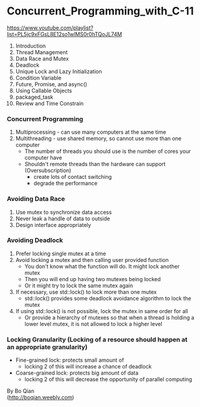 # Concurrent_Programming_with_C-11
https://www.youtube.com/playlist?list=PL5jc9xFGsL8E12so1wlMS0r0hTQoJL74M
1. Introduction
2. Thread Management
3. Data Race and Mutex
4. Deadlock
5. Unique Lock and Lazy Initialization
6. Condition Variable
7. Future, Promise, and async()
8. Using Callable Objects
9. packaged_task
10. Review and Time Constrain

### Concurrent Programming
1. Multiprocessing - can use many computers at the same time
2. Multithreading  - use shared memory, so cannot use more than one computer
    - The number of threads you should use is the number of cores your computer have
    - Shouldn't remote threads than the hardware can support (Oversubscription)
        - create lots of contact switching
        - degrade the performance

### Avoiding Data Race
1. Use mutex to synchronize data access
2. Never leak a handle of data to outside
3. Design interface appropriately

### Avoiding Deadlock
1. Prefer locking single mutex at a time
2. Avoid locking a mutex and then calling user provided function
    - You don't know what the function will do. It might lock another mutex
    - Then you will end up having two mutexes being locked
    - Or it might try to lock the same mutex again
3. If necessary, use std::lock() to lock more than one mutex
    - std::lock() provides some deadlock avoidance algorithm to lock the mutex
4. If using std::lock() is not possible, lock the mutex in same order for all
    - Or provide a hierarchy of mutexes so that when a thread is holding a lower
    level mutex, it is not allowed to lock a higher level

### Locking Granularity (Locking of a resource should happen at an appropriate granularity)
- Fine-grained lock:    protects small amount of
    - locking 2 of this will increase a chance of deadlock
- Coarse-grained lock:  protects big amount of data
    - locking 2 of this will decrease the opportunity of parallel computing

By Bo Qian  
(http://boqian.weebly.com)
